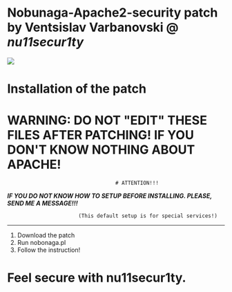 # Nobunaga-Apache2-security patch by Ventsislav Varbanovski @ ***nu11secur1ty***
![](https://github.com/nu11secur1ty/Linux_hardening_and_security/blob/master/types/Apache/maxresdefault.jpg)

# Installation of the patch
# WARNING: DO NOT "EDIT" THESE FILES AFTER PATCHING! IF YOU DON'T KNOW NOTHING ABOUT APACHE!
                                  
                                       # ATTENTION!!!
                             
***IF YOU DO NOT KNOW HOW TO SETUP BEFORE INSTALLING. PLEASE, SEND ME A MESSAGE!!!***
   
                           (This default setup is for special services!)
--------------------------------------------------------------------------------------------
1. Download the patch 
2. Run nobonaga.pl
3. Follow the instruction!

# Feel secure with nu11secur1ty.
